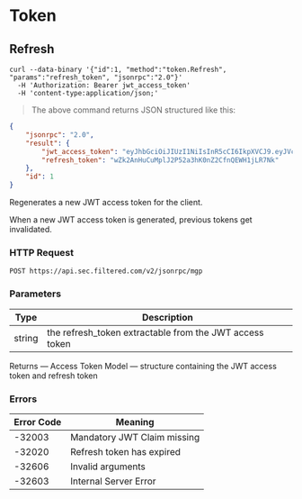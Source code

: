 # Token

## Refresh

```shell
curl --data-binary '{"id":1, "method":"token.Refresh", "params":"refresh_token", "jsonrpc":"2.0"}'
  -H 'Authorization: Bearer jwt_access_token'
  -H 'content-type:application/json;'
```

> The above command returns JSON structured like this:

```json
{
	"jsonrpc": "2.0",
	"result": {
		"jwt_access_token": "eyJhbGciOiJIUzI1NiIsInR5cCI6IkpXVCJ9.eyJVc2VySUQiOiJiYmJuN2x2YXRhYWcwMjZpdjJtZyIsIk9yZ0lEIjoiZmlsdGVyZWQiLCJHcm91cElEIjoiZmlsdGVyZWQtZ2xvYmFsZmlsdGVyIn0.e7A_2EQLwS3v7dOVTq0I5afjnmSWYfqmBngFOlRsaJI",
		"refresh_token": "wZk2AnHuCuMplJ2P52a3hK0nZ2CfnQEWH1jLR7Nk"
	},
	"id": 1
}
```

Regenerates a new JWT access token for the client.

<aside class="notice">
When a new JWT access token is generated, previous tokens get invalidated.
</aside>

### HTTP Request

`POST https://api.sec.filtered.com/v2/jsonrpc/mgp`

### Parameters

Type | Description
------- | -----------
 string | the refresh_token extractable from the JWT access token

<aside class="success">
Returns — Access Token Model — structure containing the JWT access token and refresh token
</aside>

### Errors

Error Code | Meaning
---------- | -------
-32003 | Mandatory JWT Claim missing
-32020 | Refresh token has expired
-32606 | Invalid arguments
-32603 | Internal Server Error
